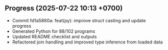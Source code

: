## Progress (2025-07-22 10:13 +0700)
- Commit fd1a5860a: feat(py): improve struct casting and update progress
- Generated Python for 88/102 programs
- Updated README checklist and outputs
- Refactored join handling and improved type inference from loaded data

